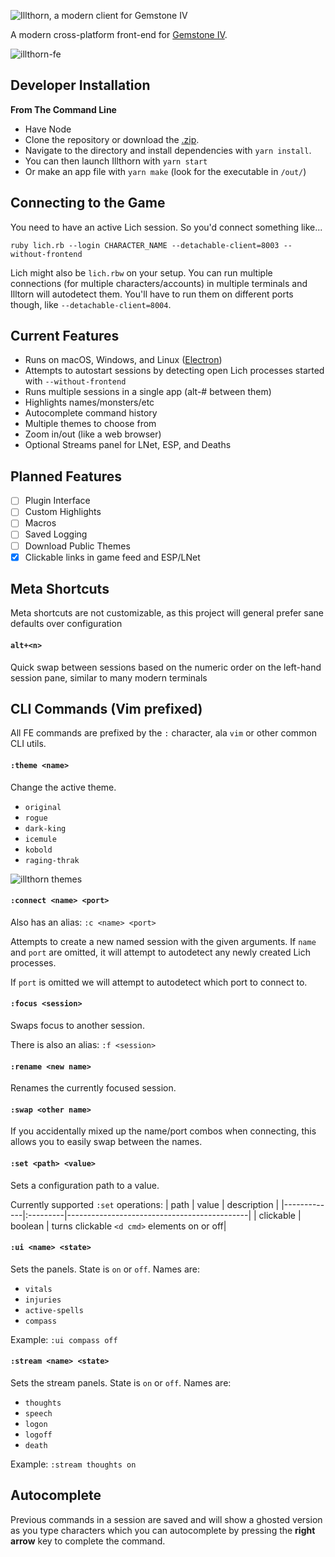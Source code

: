 ![Illthorn, a modern client for Gemstone IV](https://res.cloudinary.com/css-tricks/image/upload/f_auto,q_auto/v1599705542/readme-header_cz4onf.png)

A modern cross-platform front-end for [Gemstone IV](https://www.play.net/gs4/).

![illthorn-fe](https://res.cloudinary.com/css-tricks/image/upload/f_auto,q_auto/v1596898391/illthorn-fe_skuvj2.png)

## Developer Installation

**From The Command Line**

- Have Node
- Clone the repository or download the [.zip](https://github.com/elanthia-online/illthorn/archive/master.zip).
- Navigate to the directory and install dependencies with `yarn install`.
- You can then launch Illthorn with `yarn start`
- Or make an app file with `yarn make` (look for the executable in `/out/`)

## Connecting to the Game

You need to have an active Lich session. So you'd connect something like...

```
ruby lich.rb --login CHARACTER_NAME --detachable-client=8003 --without-frontend
```

Lich might also be `lich.rbw` on your setup. You can run multiple connections (for multiple characters/accounts) in multiple terminals and Illtorn will autodetect them. You'll have to run them on different ports though, like `--detachable-client=8004`.

## Current Features

- Runs on macOS, Windows, and Linux ([Electron](https://www.electronjs.org/docs/tutorial/support))
- Attempts to autostart sessions by detecting open Lich processes started with `--without-frontend`
- Runs multiple sessions in a single app (alt-# between them)
- Highlights names/monsters/etc
- Autocomplete command history
- Multiple themes to choose from
- Zoom in/out (like a web browser)
- Optional Streams panel for LNet, ESP, and Deaths

## Planned Features

- [ ] Plugin Interface
- [ ] Custom Highlights
- [ ] Macros
- [ ] Saved Logging
- [ ] Download Public Themes
- [x] Clickable links in game feed and ESP/LNet

## Meta Shortcuts

Meta shortcuts are not customizable, as this project will general prefer sane defaults over configuration

#### `alt+<n>`

Quick swap between sessions based on the numeric order on the left-hand session pane, similar to many modern terminals

## CLI Commands (Vim prefixed)

All FE commands are prefixed by the `:` character, ala `vim` or other common CLI utils.

#### `:theme <name>`

Change the active theme.

- `original`
- `rogue`
- `dark-king`
- `icemule`
- `kobold`
- `raging-thrak`

![illthorn themes](https://res.cloudinary.com/css-tricks/image/upload/f_auto,q_auto/v1596907386/illthorn-themes_nnxevd.gif)

#### `:connect <name> <port>`

Also has an alias: `:c <name> <port>`

Attempts to create a new named session with the given arguments. If `name` and `port` are omitted, it will attempt to autodetect any newly created Lich processes.

If `port` is omitted we will attempt to autodetect which port to connect to.

#### `:focus <session>`

Swaps focus to another session.

There is also an alias: `:f <session>`

#### `:rename <new name>`

Renames the currently focused session.

#### `:swap <other name>`

If you accidentally mixed up the name/port combos when connecting, this allows you to easily swap between the names.

#### `:set <path> <value>`

Sets a configuration path to a value.

Currently supported `:set` operations:
| path | value | description |
|-------------|:---------|---------------------------------------------|
| clickable | boolean | turns clickable `<d cmd>` elements on or off|

#### `:ui <name> <state>`

Sets the panels. State is `on` or `off`. Names are:

- `vitals`
- `injuries`
- `active-spells`
- `compass`

Example: `:ui compass off`

#### `:stream <name> <state>`

Sets the stream panels. State is `on` or `off`. Names are:

- `thoughts`
- `speech`
- `logon`
- `logoff`
- `death`

Example: `:stream thoughts on`

## Autocomplete

Previous commands in a session are saved and will show a ghosted version as you type characters which you can autocomplete by pressing the **right arrow** key to complete the command.

